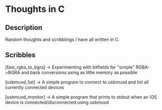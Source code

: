 # Thoughts in C

## Description

Random thoughts and scribblings I have all written in C.

## Scribbles

[fast_rgba_to_bgra] -> Experimenting with bitfields for "simple" RGBA->BGRA and back conversions using as little memory as possible

[usbmuxd_list] -> A simple program to connect to usbmuxd and list all currently connected devices

[usbmuxd_monitor] -> A simple program that prints to stdout when an iOS device is connected/disconnected using usbmuxd